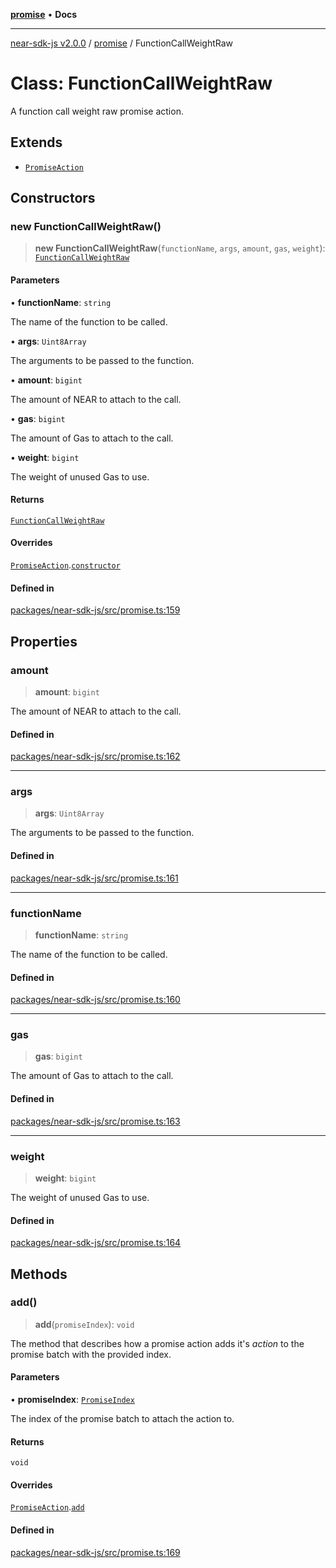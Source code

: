 [**promise**](../README.md) • **Docs**

***

[near-sdk-js v2.0.0](../../packages.md) / [promise](../README.md) / FunctionCallWeightRaw

# Class: FunctionCallWeightRaw

A function call weight raw promise action.

## Extends

- [`PromiseAction`](PromiseAction.md)

## Constructors

### new FunctionCallWeightRaw()

> **new FunctionCallWeightRaw**(`functionName`, `args`, `amount`, `gas`, `weight`): [`FunctionCallWeightRaw`](FunctionCallWeightRaw.md)

#### Parameters

• **functionName**: `string`

The name of the function to be called.

• **args**: `Uint8Array`

The arguments to be passed to the function.

• **amount**: `bigint`

The amount of NEAR to attach to the call.

• **gas**: `bigint`

The amount of Gas to attach to the call.

• **weight**: `bigint`

The weight of unused Gas to use.

#### Returns

[`FunctionCallWeightRaw`](FunctionCallWeightRaw.md)

#### Overrides

[`PromiseAction`](PromiseAction.md).[`constructor`](PromiseAction.md#constructors)

#### Defined in

[packages/near-sdk-js/src/promise.ts:159](https://github.com/dim-daskalov/near-sdk-js/blob/d666013bbb17e79dbf6b4425d4bac78f40b0804c/packages/near-sdk-js/src/promise.ts#L159)

## Properties

### amount

> **amount**: `bigint`

The amount of NEAR to attach to the call.

#### Defined in

[packages/near-sdk-js/src/promise.ts:162](https://github.com/dim-daskalov/near-sdk-js/blob/d666013bbb17e79dbf6b4425d4bac78f40b0804c/packages/near-sdk-js/src/promise.ts#L162)

***

### args

> **args**: `Uint8Array`

The arguments to be passed to the function.

#### Defined in

[packages/near-sdk-js/src/promise.ts:161](https://github.com/dim-daskalov/near-sdk-js/blob/d666013bbb17e79dbf6b4425d4bac78f40b0804c/packages/near-sdk-js/src/promise.ts#L161)

***

### functionName

> **functionName**: `string`

The name of the function to be called.

#### Defined in

[packages/near-sdk-js/src/promise.ts:160](https://github.com/dim-daskalov/near-sdk-js/blob/d666013bbb17e79dbf6b4425d4bac78f40b0804c/packages/near-sdk-js/src/promise.ts#L160)

***

### gas

> **gas**: `bigint`

The amount of Gas to attach to the call.

#### Defined in

[packages/near-sdk-js/src/promise.ts:163](https://github.com/dim-daskalov/near-sdk-js/blob/d666013bbb17e79dbf6b4425d4bac78f40b0804c/packages/near-sdk-js/src/promise.ts#L163)

***

### weight

> **weight**: `bigint`

The weight of unused Gas to use.

#### Defined in

[packages/near-sdk-js/src/promise.ts:164](https://github.com/dim-daskalov/near-sdk-js/blob/d666013bbb17e79dbf6b4425d4bac78f40b0804c/packages/near-sdk-js/src/promise.ts#L164)

## Methods

### add()

> **add**(`promiseIndex`): `void`

The method that describes how a promise action adds it's _action_ to the promise batch with the provided index.

#### Parameters

• **promiseIndex**: [`PromiseIndex`](../../utils/type-aliases/PromiseIndex.md)

The index of the promise batch to attach the action to.

#### Returns

`void`

#### Overrides

[`PromiseAction`](PromiseAction.md).[`add`](PromiseAction.md#add)

#### Defined in

[packages/near-sdk-js/src/promise.ts:169](https://github.com/dim-daskalov/near-sdk-js/blob/d666013bbb17e79dbf6b4425d4bac78f40b0804c/packages/near-sdk-js/src/promise.ts#L169)
